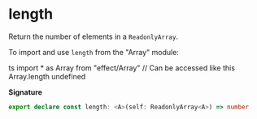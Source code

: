 # length

Return the number of elements in a `ReadonlyArray`.

To import and use `length` from the "Array" module:

ts
import \* as Array from "effect/Array"
// Can be accessed like this
Array.length
undefined

**Signature**

```ts
export declare const length: <A>(self: ReadonlyArray<A>) => number
```
